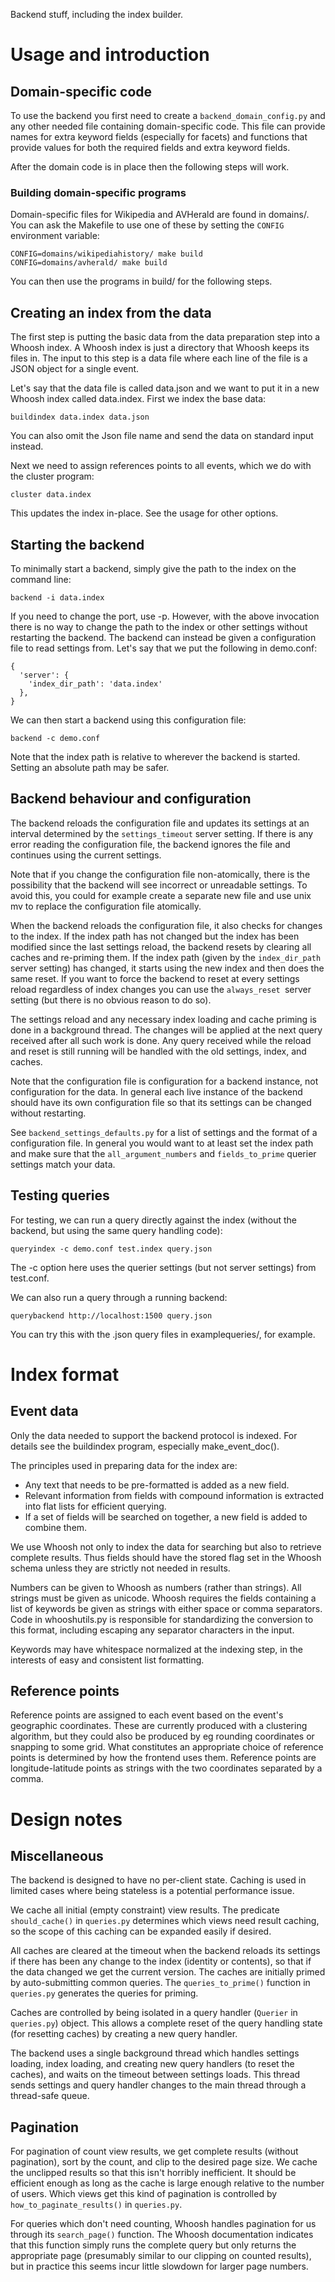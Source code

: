 Backend stuff, including the index builder.

Usage and introduction
======================

Domain-specific code
--------------------

To use the backend you first need to create a `backend_domain_config.py` and
any other needed file containing domain-specific code. This file can provide
names for extra keyword fields (especially for facets) and functions that
provide values for both the required fields and extra keyword fields.

After the domain code is in place then the following steps will work.

### Building domain-specific programs

Domain-specific files for Wikipedia and AVHerald are found in domains/. You can
ask the Makefile to use one of these by setting the `CONFIG` environment
variable:

    CONFIG=domains/wikipediahistory/ make build
    CONFIG=domains/avherald/ make build

You can then use the programs in build/ for the following steps.

Creating an index from the data
-------------------------------

The first step is putting the basic data from the data preparation step into a
Whoosh index. A Whoosh index is just a directory that Whoosh keeps its files
in. The input to this step is a data file where each line of the file is a JSON
object for a single event.

Let's say that the data file is called data.json and we want to put it in a new
Whoosh index called data.index. First we index the base data:

	buildindex data.index data.json

You can also omit the Json file name and send the data on standard input
instead.

Next we need to assign references points to all events, which we do with the
cluster program:

	cluster data.index

This updates the index in-place. See the usage for other options.

Starting the backend
--------------------

To minimally start a backend, simply give the path to the index on the command
line:

	backend -i data.index

If you need to change the port, use -p. However, with the above invocation
there is no way to change the path to the index or other settings without
restarting the backend. The backend can instead be given a configuration file
to read settings from. Let's say that we put the following in demo.conf:

	{
	  'server': {
	    'index_dir_path': 'data.index'
	  },
	}

We can then start a backend using this configuration file:

	backend -c demo.conf

Note that the index path is relative to wherever the backend is started.
Setting an absolute path may be safer.

Backend behaviour and configuration
-----------------------------------

The backend reloads the configuration file and updates its settings at an
interval determined by the `settings_timeout` server setting. If there is any
error reading the configuration file, the backend ignores the file and
continues using the current settings.

Note that if you change the configuration file non-atomically, there is the
possibility that the backend will see incorrect or unreadable settings. To
avoid this, you could for example create a separate new file and use unix mv to
replace the configuration file atomically.

When the backend reloads the configuration file, it also checks for changes to
the index. If the index path has not changed but the index has been modified
since the last settings reload, the backend resets by clearing all caches and
re-priming them. If the index path (given by the `index_dir_path` server
setting) has changed, it starts using the new index and then does the same
reset. If you want to force the backend to reset at every settings reload
regardless of index changes you can use the `always_reset `server setting (but
there is no obvious reason to do so).

The settings reload and any necessary index loading and cache priming is done
in a background thread. The changes will be applied at the next query received
after all such work is done. Any query received while the reload and reset is
still running will be handled with the old settings, index, and caches.

Note that the configuration file is configuration for a backend instance, not
configuration for the data. In general each live instance of the backend should
have its own configuration file so that its settings can be changed without
restarting.

See `backend_settings_defaults.py` for a list of settings and the format of a
configuration file. In general you would want to at least set the index path
and make sure that the `all_argument_numbers` and `fields_to_prime` querier
settings match your data.

Testing queries
---------------

For testing, we can run a query directly against the index (without the
backend, but using the same query handling code):

    queryindex -c demo.conf test.index query.json

The -c option here uses the querier settings (but not server settings) from
test.conf.

We can also run a query through a running backend:

    querybackend http://localhost:1500 query.json

You can try this with the .json query files in examplequeries/, for example.

Index format
============

Event data
----------

Only the data needed to support the backend protocol is indexed. For details
see the buildindex program, especially make_event_doc().

The principles used in preparing data for the index are:
- Any text that needs to be pre-formatted is added as a new field.
- Relevant information from fields with compound information is extracted into
  flat lists for efficient querying.
- If a set of fields will be searched on together, a new field is added to
  combine them.

We use Whoosh not only to index the data for searching but also to retrieve
complete results. Thus fields should have the stored flag set in the Whoosh
schema unless they are strictly not needed in results.

Numbers can be given to Whoosh as numbers (rather than strings). All strings
must be given as unicode. Whoosh requires the fields containing a list of
keywords be given as strings with either space or comma separators. Code in
whooshutils.py is responsible for standardizing the conversion to this format,
including escaping any separator characters in the input.

Keywords may have whitespace normalized at the indexing step, in the interests
of easy and consistent list formatting.

Reference points
----------------

Reference points are assigned to each event based on the event's geographic
coordinates. These are currently produced with a clustering algorithm, but they
could also be produced by eg rounding coordinates or snapping to some grid.
What constitutes an appropriate choice of reference points is determined by how
the frontend uses them. Reference points are longitude-latitude points as
strings with the two coordinates separated by a comma.

Design notes
============

Miscellaneous 
-------------

The backend is designed to have no per-client state. Caching is used in limited
cases where being stateless is a potential performance issue.

We cache all initial (empty constraint) view results. The predicate
`should_cache()` in `queries.py` determines which views need result caching, so
the scope of this caching can be expanded easily if desired.

All caches are cleared at the timeout when the backend reloads its settings if
there has been any change to the index (identity or contents), so that if the
data changed we get the current version. The caches are initially primed by
auto-submitting common queries. The `queries_to_prime()` function in
`queries.py` generates the queries for priming.

Caches are controlled by being isolated in a query handler (`Querier` in
`queries.py`) object. This allows a complete reset of the query handling state
(for resetting caches) by creating a new query handler.

The backend uses a single background thread which handles settings loading,
index loading, and creating new query handlers (to reset the caches), and waits
on the timeout between settings loads. This thread sends settings and query
handler changes to the main thread through a thread-safe queue.

Pagination
----------

For pagination of count view results, we get complete results (without
pagination), sort by the count, and clip to the desired page size. We cache the
unclipped results so that this isn't horribly inefficient. It should be
efficient enough as long as the cache is large enough relative to the number of
users. Which views get this kind of pagination is controlled by
`how_to_paginate_results()` in `queries.py`.

For queries which don't need counting, Whoosh handles pagination for us through
its `search_page()` function. The Whoosh documentation indicates that this
function simply runs the complete query but only returns the appropriate page
(presumably similar to our clipping on counted results), but in practice this
seems incur little slowdown for larger page numbers.
